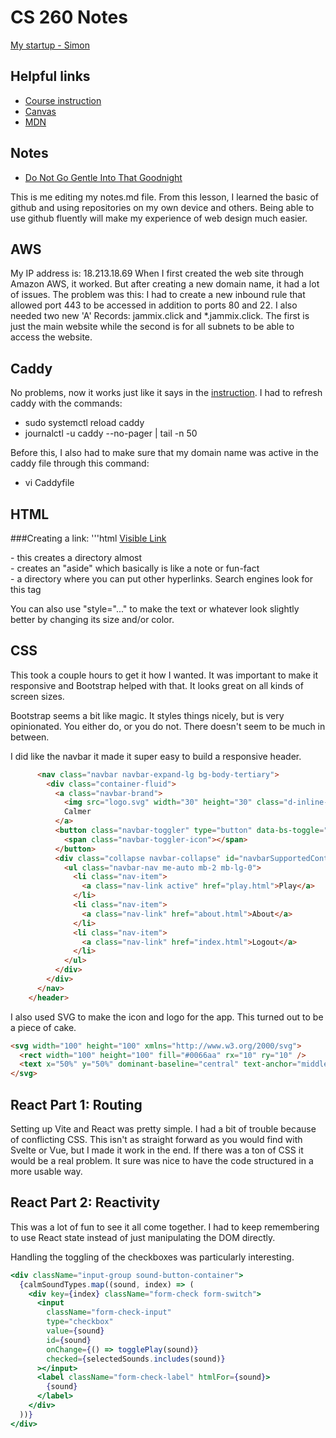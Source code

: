 # CS 260 Notes

[My startup - Simon](https://simon.cs260.click)

## Helpful links

- [Course instruction](https://github.com/webprogramming260)
- [Canvas](https://byu.instructure.com)
- [MDN](https://developer.mozilla.org)

## Notes

- [Do Not Go Gentle Into That Goodnight](notes/doNotGoGentle.md)

This is me editing my notes.md file. From this lesson, I learned the basic of github and using repositories on my own device and others. Being able to use github fluently will make my experience of web design much easier.

## AWS

My IP address is: 18.213.18.69
When I first created the web site through Amazon AWS, it worked. But after creating a new domain name, it had a lot of issues. The problem was this: I had to create a new inbound rule that allowed port 443 to be accessed in addition to ports 80 and 22. I also needed two new 'A' Records: jammix.click and *.jammix.click. The first is just the main website while the second is for all subnets to be able to access the website. 

## Caddy

No problems, now it works just like it says in the [instruction](https://github.com/webprogramming260/.github/blob/main/profile/webServers/https/https.md).
I had to refresh caddy with the commands: 
- sudo systemctl reload caddy
- journalctl -u caddy --no-pager | tail -n 50
  
Before this, I also had to make sure that my domain name was active in the caddy file through this command: 
- vi Caddyfile

## HTML

###Creating a link: 
'''html
<a href="differentHTML.html">Visible Link</a>

<div>
- this creates a directory almost

<aside>
- creates an "aside" which basically is like a note or fun-fact

<nav>
- a directory where you can put other hyperlinks. Search engines look for this tag

You can also use "style="..." to make the text or whatever look slightly better by changing its size and/or color.

## CSS

This took a couple hours to get it how I wanted. It was important to make it responsive and Bootstrap helped with that. It looks great on all kinds of screen sizes.

Bootstrap seems a bit like magic. It styles things nicely, but is very opinionated. You either do, or you do not. There doesn't seem to be much in between.

I did like the navbar it made it super easy to build a responsive header.

```html
      <nav class="navbar navbar-expand-lg bg-body-tertiary">
        <div class="container-fluid">
          <a class="navbar-brand">
            <img src="logo.svg" width="30" height="30" class="d-inline-block align-top" alt="" />
            Calmer
          </a>
          <button class="navbar-toggler" type="button" data-bs-toggle="collapse" data-bs-target="#navbarSupportedContent">
            <span class="navbar-toggler-icon"></span>
          </button>
          <div class="collapse navbar-collapse" id="navbarSupportedContent">
            <ul class="navbar-nav me-auto mb-2 mb-lg-0">
              <li class="nav-item">
                <a class="nav-link active" href="play.html">Play</a>
              </li>
              <li class="nav-item">
                <a class="nav-link" href="about.html">About</a>
              </li>
              <li class="nav-item">
                <a class="nav-link" href="index.html">Logout</a>
              </li>
            </ul>
          </div>
        </div>
      </nav>
    </header>
```

I also used SVG to make the icon and logo for the app. This turned out to be a piece of cake.

```html
<svg width="100" height="100" xmlns="http://www.w3.org/2000/svg">
  <rect width="100" height="100" fill="#0066aa" rx="10" ry="10" />
  <text x="50%" y="50%" dominant-baseline="central" text-anchor="middle" font-size="72" font-family="Arial" fill="white">C</text>
</svg>
```

## React Part 1: Routing

Setting up Vite and React was pretty simple. I had a bit of trouble because of conflicting CSS. This isn't as straight forward as you would find with Svelte or Vue, but I made it work in the end. If there was a ton of CSS it would be a real problem. It sure was nice to have the code structured in a more usable way.

## React Part 2: Reactivity

This was a lot of fun to see it all come together. I had to keep remembering to use React state instead of just manipulating the DOM directly.

Handling the toggling of the checkboxes was particularly interesting.

```jsx
<div className="input-group sound-button-container">
  {calmSoundTypes.map((sound, index) => (
    <div key={index} className="form-check form-switch">
      <input
        className="form-check-input"
        type="checkbox"
        value={sound}
        id={sound}
        onChange={() => togglePlay(sound)}
        checked={selectedSounds.includes(sound)}
      ></input>
      <label className="form-check-label" htmlFor={sound}>
        {sound}
      </label>
    </div>
  ))}
</div>
```
